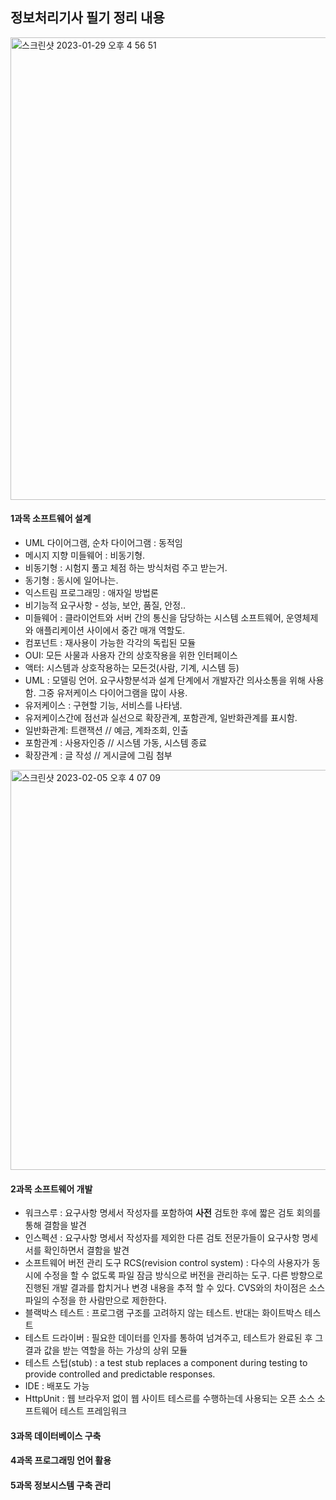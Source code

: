 정보처리기사 필기 정리 내용
-------------
<img width="740" alt="스크린샷 2023-01-29 오후 4 56 51" src="https://user-images.githubusercontent.com/93418349/216806261-712d63eb-37fd-4c86-926e-a8edd7e87c5f.png">

#### 1과목 소프트웨어 설계
- UML 다이어그램, 순차 다이어그램 : 동적임
- 메시지 지향 미들웨어 : 비동기형.
- 비동기형 : 시험지 풀고 체점 하는 방식처럼 주고 받는거.
- 동기형 : 동시에 일어나는.
- 익스트림 프로그래밍 : 애자일 방법론
- 비기능적 요구사항 - 성능, 보안, 품질, 안정..
- 미들웨어 : 클라이언트와 서버 간의 통신을 담당하는 시스템 소프트웨어, 운영체제와 애플리케이션 사이에서 중간 매개 역할도.
- 컴포넌트 : 재사용이 가능한 각각의 독립된 모듈
- OUI: 모든 사물과 사용자 간의 상호작용을 위한 인터페이스
- 액터: 시스템과 상호작용하는 모든것(사람, 기계, 시스템 등)
- UML : 모델링 언어. 요구사항분석과 설계 단계에서 개발자간 의사소통을 위해 사용함. 그중 유저케이스 다이어그램을 많이 사용.
- 유저케이스 : 구현할 기능, 서비스를 나타냄. 
- 유저케이스간에 점선과 실선으로 확장관계, 포함관계, 일반화관계를 표시함.
- 일반화관계: 트랜잭션 // 예금, 계좌조회, 인출
- 포함관계 : 사용자인증 // 시스템 가동, 시스템 종료
- 확장관계 : 글 작성 // 게시글에 그림 첨부

<img width="640" alt="스크린샷 2023-02-05 오후 4 07 09" src="https://user-images.githubusercontent.com/93418349/216806348-a1c0c417-f2de-457d-a856-19770d1a16e7.png">


#### 2과목 소프트웨어 개발
- 워크스루 : 요구사항 명세서 작성자를 포함하여 **사전** 검토한 후에 짧은 검토 회의를 통해 결함을 발견
- 인스펙션 : 요구사항 명세서 작성자를 제외한 다른 검토 전문가들이 요구사항 명세서를 확인하면서 결함을 발견
- 소프트웨어 버전 관리 도구 RCS(revision control system) : 다수의 사용자가 동시에 수정을 할 수 없도록 파일 잠금 방식으로 버전을 관리하는 도구. 다른 방향으로 진행된 개발 결과를 합치거나 변경 내용을 추적 할 수 있다. CVS와의 차이점은 소스파일의 수정을 한 사람만으로 제한한다.
- 블랙박스 테스트 : 프로그램 구조를 고려하지 않는 테스트. 반대는 화이트박스 테스트
- 테스트 드라이버 : 필요한 데이터를 인자를 통하여 넘겨주고, 테스트가 완료된 후 그 결과 값을 받는 역할을 하는 가상의 상위 모듈
- 테스트 스텁(stub) : a test stub replaces a component during testing to provide controlled and predictable responses.
- IDE : 배포도 가능
- HttpUnit : 웹 브라우저 없이 웹 사이트 테스르를 수행하는데 사용되는 오픈 소스 소프트웨어 테스트 프레임워크



#### 3과목 데이터베이스 구축
#### 4과목 프로그래밍 언어 활용
#### 5과목 정보시스템 구축 관리
